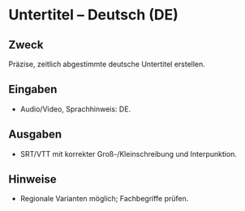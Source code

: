 # Untertitel – Deutsch (DE)

## Zweck
Präzise, zeitlich abgestimmte deutsche Untertitel erstellen.

## Eingaben
- Audio/Video, Sprachhinweis: DE.

## Ausgaben
- SRT/VTT mit korrekter Groß-/Kleinschreibung und Interpunktion.

## Hinweise
- Regionale Varianten möglich; Fachbegriffe prüfen.
